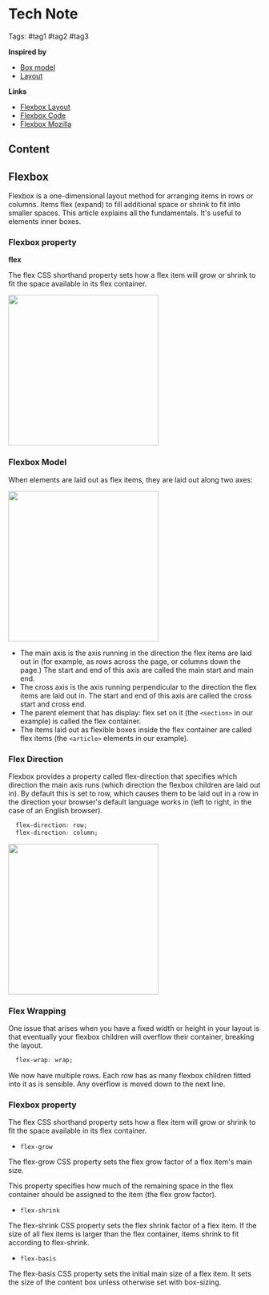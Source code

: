 # Tech Note

Tags: #tag1 #tag2 #tag3

**Inspired by**
- [Box model](20220517150152_css-box-model.md)
- [Layout](20220517151424_css-layout.md)
  
**Links**
- [Flexbox Layout](layout/flexbox.html) 
- [Flexbox Code](flexbox/index.html) 
- [Flexbox Mozilla](https://developer.mozilla.org/en-US/docs/Learn/CSS/CSS_layout/Flexbox)

## Content

## Flexbox 



Flexbox is a one-dimensional layout method for arranging items in rows or columns. Items flex (expand) to fill additional space or shrink to fit into smaller spaces. This article explains all the fundamentals. It's useful to elements inner boxes.

### Flexbox property

**flex**

The flex CSS shorthand property sets how a flex item will grow or shrink to fit the space available in its flex container.

<img src="https://ishadeed.com/assets/flex-css/flex-grow-5.png" style="height:300px;"> 

### Flexbox Model

When elements are laid out as flex items, they are laid out along two axes:

<img src="https://developer.mozilla.org/en-US/docs/Learn/CSS/CSS_layout/Flexbox/flex_terms.png" style="height:300px">

- The main axis is the axis running in the direction the flex items are laid out in (for example, as rows across the page, or columns down the page.) The start and end of this axis are called the main start and main end.
- The cross axis is the axis running perpendicular to the direction the flex items are laid out in. The start and end of this axis are called the cross start and cross end.
- The parent element that has display: flex set on it (the ```<section>``` in our example) is called the flex container.
- The items laid out as flexible boxes inside the flex container are called flex items (the ```<article>``` elements in our example).

### Flex Direction

Flexbox provides a property called flex-direction that specifies which direction the main axis runs (which direction the flexbox children are laid out in). By default this is set to row, which causes them to be laid out in a row in the direction your browser's default language works in (left to right, in the case of an English browser).

```css
  flex-direction: row;
  flex-direction: column;
```

<img src="https://miro.medium.com/max/1400/1*bw4hK0MYxFXbw7ylW2fR5Q.png" style="height:300px">

### Flex Wrapping

One issue that arises when you have a fixed width or height in your layout is that eventually your flexbox children will overflow their container, breaking the layout. 

```css
  flex-wrap: wrap;
```

We now have multiple rows. Each row has as many flexbox children fitted into it as is sensible. Any overflow is moved down to the next line.

### Flexbox property

The flex CSS shorthand property sets how a flex item will grow or shrink to fit the space available in its flex container.

- `flex-grow`

The flex-grow CSS property sets the flex grow factor of a flex item's main size.

This property specifies how much of the remaining space in the flex container should be assigned to the item (the flex grow factor).

- `flex-shrink`

The flex-shrink CSS property sets the flex shrink factor of a flex item. If the size of all flex items is larger than the flex container, items shrink to fit according to flex-shrink.

- `flex-basis`

The flex-basis CSS property sets the initial main size of a flex item. It sets the size of the content box unless otherwise set with box-sizing.